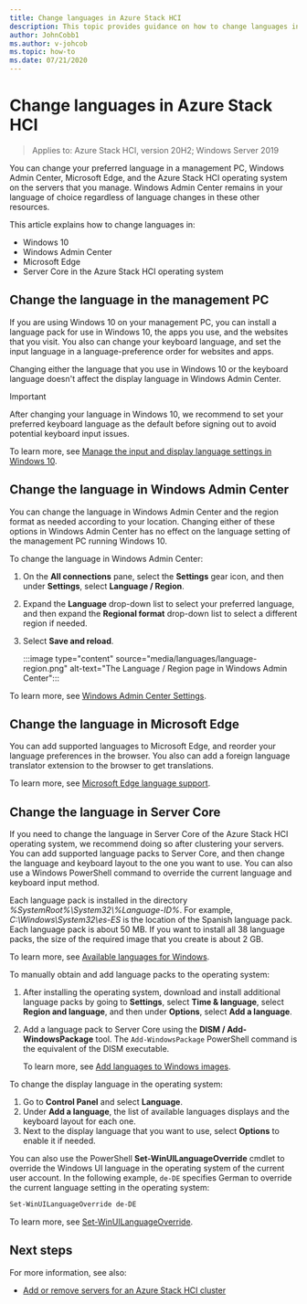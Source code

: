 ```yaml
---
title: Change languages in Azure Stack HCI
description: This topic provides guidance on how to change languages in the Azure Stack HCI operating system, Windows 10, Windows Admin Center, and Microsoft Edge.
author: JohnCobb1
ms.author: v-johcob
ms.topic: how-to
ms.date: 07/21/2020
---
```


# Change languages in Azure Stack HCI

>Applies to: Azure Stack HCI, version 20H2; Windows Server 2019 

You can change your preferred language in a management PC, Windows Admin Center, Microsoft Edge, and the Azure Stack HCI operating system on the servers that you manage. Windows Admin Center remains in your language of choice regardless of language changes in these other resources.

This article explains how to change languages in:
- Windows 10
- Windows Admin Center
- Microsoft Edge
- Server Core in the Azure Stack HCI operating system

## Change the language in the management PC
If you are using Windows 10 on your management PC, you can install a language pack for use in Windows 10, the apps you use, and the websites that you visit. You also can change your keyboard language, and set the input language in a language-preference order for websites and apps.

Changing either the language that you use in Windows 10 or the keyboard language doesn't affect the display language in Windows Admin Center.

   >[!IMPORTANT]
   > After changing your language in Windows 10, we recommend to set your preferred keyboard language as the default before signing out to avoid potential keyboard input issues.

To learn more, see [Manage the input and display language settings in Windows 10](https://support.microsoft.com/help/4496404/windows-10-manage-the-input-and-display-language).

## Change the language in Windows Admin Center
You can change the language in Windows Admin Center and the region format as needed according to your location. Changing either of these options in Windows Admin Center has no effect on the language setting of the management PC running Windows 10.

To change the language in Windows Admin Center:
1. On the **All connections** pane, select the **Settings** gear icon, and then under **Settings**, select **Language / Region**.
1. Expand the **Language** drop-down list to select your preferred language, and then expand the **Regional format** drop-down list to select a different region if needed.
1. Select **Save and reload**.

    :::image type="content" source="media/languages/language-region.png" alt-text="The Language / Region page in Windows Admin Center":::

To learn more, see [Windows Admin Center Settings](https://docs.microsoft.com/windows-server/manage/windows-admin-center/configure/settings).

## Change the language in Microsoft Edge
You can add supported languages to Microsoft Edge, and reorder your language preferences in the browser. You also can add a foreign language translator extension to the browser to get translations.

To learn more, see [Microsoft Edge language support](https://docs.microsoft.com/deployedge/microsoft-edge-supported-languages).

## Change the language in Server Core
If you need to change the language in Server Core of the Azure Stack HCI operating system, we recommend doing so after clustering your servers. You can add supported language packs to Server Core, and then change the language and keyboard layout to the one you want to use. You can also use a Windows PowerShell command to override the current language and keyboard input method.

Each language pack is installed in the directory *%SystemRoot%\System32\\%Language-ID%*. For example, *C:\Windows\System32\es-ES* is the location of the Spanish language pack. Each language pack is about 50 MB. If you want to install all 38 language packs, the size of the required image that you create is about 2 GB.

To learn more, see [Available languages for Windows](https://docs.microsoft.com/windows-hardware/manufacture/desktop/available-language-packs-for-windows).

To manually obtain and add language packs to the operating system:
1. After installing the operating system, download and install additional language packs by going to **Settings**, select **Time & language**, select **Region and language**, and then under **Options**, select **Add a language**.
1. Add a language pack to Server Core using the **DISM / Add-WindowsPackage** tool. The `Add-WindowsPackage` PowerShell command is the equivalent of the DISM executable.

    To learn more, see [Add languages to Windows images](https://docs.microsoft.com/windows-hardware/manufacture/desktop/add-language-packs-to-windows).

To change the display language in the operating system:
1. Go to **Control Panel** and select **Language**.
1. Under **Add a language**, the list of available languages displays and the keyboard layout for each one.
1. Next to the display language that you want to use, select **Options** to enable it if needed.

You can also use the PowerShell **Set-WinUILanguageOverride** cmdlet to override the Windows UI language in the operating system of the current user account. In the following example, `de-DE` specifies German to override the current language setting in the operating system:

```PowerShell
Set-WinUILanguageOverride de-DE
```

To learn more, see [Set-WinUILanguageOverride](https://docs.microsoft.com/powershell/module/international/set-winuilanguageoverride?view=win10-ps).

## Next steps
For more information, see also:

- [Add or remove servers for an Azure Stack HCI cluster](https://docs.microsoft.com/azure-stack/hci/manage/add-cluster)
